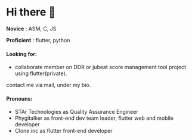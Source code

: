 # Hi there 👋

**Novice** : ASM, C, JS

**Proficient** : flutter, python 


#### Looking for: 
- collaborate member on DDR or jubeat score management tool project using flutter(private).

contact me via mail, under my bio.
#### Pronouns: 
- STAr Technologies as Quality Assurance Engineer
- Phygitalker as front-end dev team leader, flutter web and mobile developer
- Clone.inc as flutter front-end developer
<!-- - ⚡ Fun fact: ... -->
<!--
**maple135790/maple135790** is a ✨ _special_ ✨ repository because its `README.md` (this file) appears on your GitHub profile.

Here are some ideas to get you started:

- 🔭 I’m currently working on ...
- 🌱 I’m currently learning 
- 👯 I’m looking to collaborate on DDR or jubeat score management tool using flutter
- 🤔 I’m looking for help with ...
- 💬 Ask me about ...
- 📫 How to reach me: ...
- 😄 Pronouns: ...
- ⚡ Fun fact: ...
-->
